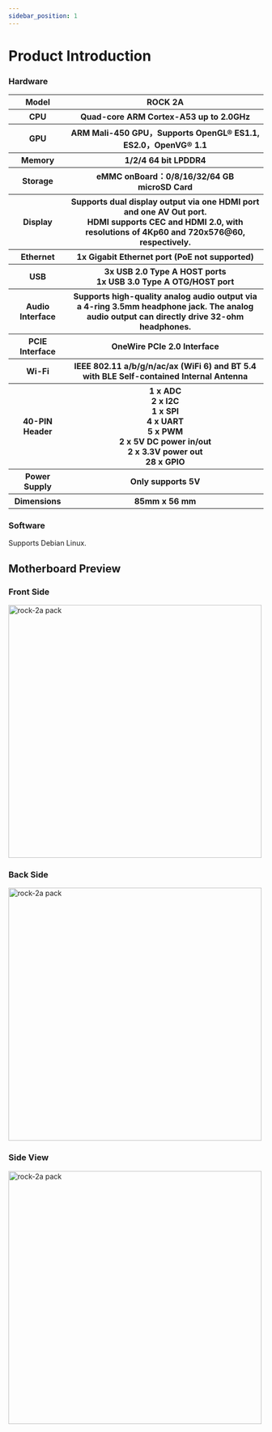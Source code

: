 ```yaml
---
sidebar_position: 1
---
```


# Product Introduction

### Hardware

<table>
  <tr>
    <th>Model</th>
    <th>ROCK 2A</th>
  </tr>
  <tr>
    <th>CPU</th>
    <th>Quad-core ARM Cortex-A53 up to 2.0GHz</th>
  </tr>
  <tr>
    <th>GPU</th>
    <th>ARM Mali-450 GPU，Supports OpenGL® ES1.1, ES2.0，OpenVG® 1.1</th>
  </tr>
  <tr>
    <th>Memory</th>
    <th>1/2/4 64 bit LPDDR4</th>
  </tr>
  <tr>
    <th>Storage</th>
    <th>eMMC onBoard：0/8/16/32/64 GB<br/>microSD Card</th>
  </tr>
  <tr>
    <th>Display</th>
    <th>Supports dual display output via one HDMI port and one AV Out port.<br/>HDMI supports CEC and HDMI 2.0, with resolutions of 4Kp60 and 720x576@60, respectively.</th>
  </tr>
  <tr>
    <th>Ethernet</th>
    <th>1x Gigabit Ethernet port (PoE not supported)</th>
  </tr>
  <tr>
    <th>USB</th>
    <th>3x USB 2.0 Type A HOST ports<br/>1x USB 3.0 Type A OTG/HOST port</th>
  </tr>
  <tr>
    <th>Audio Interface</th>
    <th>Supports high-quality analog audio output via a 4-ring 3.5mm headphone jack.
The analog audio output can directly drive 32-ohm headphones.</th>
  </tr>
  <tr>
    <th>PCIE Interface</th>
    <th>OneWire PCIe 2.0 Interface</th>
  </tr>
  <tr>
    <th>Wi-Fi</th>
    <th>IEEE 802.11 a/b/g/n/ac/ax (WiFi 6) and BT 5.4 with BLE Self-contained Internal Antenna</th>
  </tr>
  <tr>
    <th>40-PIN Header</th>
    <th>1 x ADC<br/>2 x I2C<br/>1 x SPI<br/>4 x UART<br/>5 x PWM<br/>2 x 5V DC power in/out<br/>2 x 3.3V power out<br/>28 x GPIO<br/></th>
  </tr>
  <tr>
    <th>Power Supply</th>
    <th>Only supports 5V</th>
  </tr>
  <tr>
    <th>Dimensions</th>
    <th>85mm x 56 mm </th>
  </tr>
</table>

### Software

Supports Debian Linux.

## Motherboard Preview

### Front Side

<img src="/img/rock2a/rock-2a-board-front.webp" width="500" alt="rock-2a pack" />

### Back Side

<img src="/img/rock2a/rock-2a-board-back.webp" width="500" alt="rock-2a pack" />

### Side View

<img src="/img/rock2a/rock-2a-board-angled.webp" width="500" alt="rock-2a pack" />
